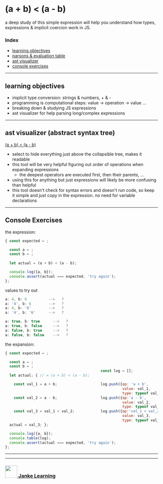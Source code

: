 # (a + b) < (a - b)

a deep study of this simple expression will help you understand how types, expressions & implicit coercion work in JS.

### Index
* [learning objectives](#learning-objectives)
* [parsons & evaluation table](https://colevanderswands.github.io/an-expression-study)
* [ast visualizer](#ast-visualizer)
* [console exercises](#console-exercises)

---

## learning objectives

* implicit type conversion: strings & numbers, + & -
* programming is computational steps: value -> operation -> value ...
* breaking down & studying JS expressions
* ast visualizer for help parsing long/complex expressions

---

## ast visualizer (abstract syntax tree)

[(a + b) < (a - b)](https://astexplorer.net/#/gist/e22d33e10f7c29268d5074803e35ced5/dc62a6c670ad23a226b4a7ae1ac017c28199b58e) 

* select to hide everything just above the collapsible tree, makes it readable
* this tool will be very helpful figuring out order of operations when expanding expressions
    * the deepest operators are executed first, then their parents, ...
* using this for anything but just expressions will likely be more confusing than helpful
* this tool doesn't check for syntax errors and doesn't run code, so keep it simple and just copy in the expression. no need for variable declarations

---

## Console Exercises

the expression:
```js
{ const expected = ;

  const a = ;
  const b = ;                               
                                            
  let actual = (a + b) < (a - b); 

  console.log({a, b});
  console.assert(actual === expected, 'try again');
};
```
values to try out
```js
a: 4, b: 6          -->   ?
a: '4', b: 6        -->   ?
a: 4, b: '6'        -->   ?
a: '4', b: '6'      -->   ?

a: true, b: true      -->   ?
a: true, b: false     -->   ?
a: false, b: true     -->   ?
a: false, b: false    -->   ?
```

the expansion:
```js
{ const expected = ;

  const a = ;
  const b = ; 
                                            const log = [];               
  let actual; { // = (a + b) < (a - b);    

    const val_1 = a + b;                    log.push({op: 'a + b',
                                                      value: val_1,
                                                      type: typeof val_1});
    const val_2 = a - b;                    log.push({op:'a - b',
                                                      value: val_2,
                                                      type: typeof val_2});
    const val_3 = val_1 < val_2;            log.push({op:'val_1 < val_2',
                                                      value: val_3,
                                                      type: typeof val_3});
  actual = val_3; };

  console.log({a, b});
  console.table(log);
  console.assert(actual === expected, 'try again');
};
```

___
___
### <a href="http://janke-learning.org" target="_blank"><img src="https://user-images.githubusercontent.com/18554853/50098409-22575780-021c-11e9-99e1-962787adaded.png" width="40" height="40"></img> Janke Learning</a>
